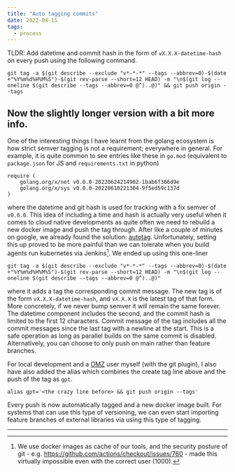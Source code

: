 ```yaml
---
title: "Auto tagging commits"
date: 2022-08-15
tags:
  - process
---
```


TLDR: Add datetime and commit hash in the form of `vX.X.X-datetime-hash` on every push using the following command.

```shell
git tag -a $(git describe --exclude "v*-*-*" --tags --abbrev=0)-$(date +"%Y%m%d%H%M%S")-$(git rev-parse --short=12 HEAD) -m "\n$(git log --oneline $(git describe --tags --abbrev=0 @^)..@)" && git push origin --tags
```

## Now the slightly longer version with a bit more info.

One of the interesting things I have learnt from the golang ecosystem is how strict semver tagging
is not a requirement; everywhere in general. For example, it is quite common to see entries like these in
`go.mod` (equivalent to `package.json` for JS and `requirements.txt` in python)

```golang
require (
    golang.org/x/net v0.0.0-20220624214902-1bab6f366d9e
    golang.org/x/sys v0.0.0-20220610221304-9f5ed59c137d
)
```

where the datetime and git hash is used for tracking with a fix semver of `v0.0.0`. This idea of including
a time and hash is actually very useful when it comes to cloud native developments as quite often we
need to rebuild a new docker image and push the tag through.  After like a couple of minutes on google,
we already found the solution: [autotag](https://github.com/pantheon-systems/autotag).  Unfortunately,
setting this up proved to be more painful than we can tolerate when you build agents run kubernetes via Jenkins[^1].
We ended up using this one-liner

```shell
git tag -a $(git describe --exclude "v*-*-*" --tags --abbrev=0)-$(date +"%Y%m%d%H%M%S")-$(git rev-parse --short=12 HEAD) -m "\n$(git log --oneline $(git describe --tags --abbrev=0 @^)..@)"
```

where it adds a tag the corresponding commit message.  The new tag is of the form `vX.X.X-datetime-hash`, and
`vX.X.X` is the latest tag of that form.  More concretely, if we never bump semver it will remain the same forever.
The datetime component includes the second, and the commit hash is limited to the first 12 characters. Commit message
of the tag includes all the commit messages since the last tag with a newline at the start. This is a safe operation
as long as parallel builds on the same commit is disabled. Alternatively, you can choose to only push on main
rather than feature branches.

For local development and a [OMZ](https://ohmyz.sh/) user myself (with the git plugin), I also have also added the alias which combines
the create tag line above and the push of the tag as `gpt`.

```shell
alias gpt='<the crazy line before> && git push origin --tags'
```

Every push is now automatically tagged and a new docker image built. For systems that can use this type of
versioning, we can even start importing feature branches of external libraries via using this type of tagging. 

---

[^1]: We use docker images as cache of our tools, and the security posture of git - e.g.
      https://github.com/actions/checkout/issues/760 - made this virtually impossible even with the correct user (1000).
